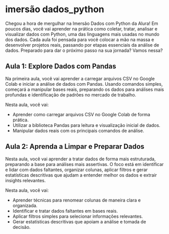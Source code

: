 # imersão dados_python 
Chegou a hora de mergulhar na Imersão Dados com Python da Alura! Em poucos dias, você vai aprender na prática como coletar, tratar, analisar e visualizar dados com Python, uma das linguagens mais usadas no mundo dos dados. Cada aula foi pensada para você colocar a mão na massa e desenvolver projetos reais, passando por etapas essenciais da análise de dados. Preparado para dar o próximo passo na sua jornada? Vamos nessa?

## Aula 1: Explore Dados com Pandas 
Na primeira aula, você vai aprender a carregar arquivos CSV no Google Colab e iniciar a análise de dados com Pandas. Usando comandos simples, começará a manipular bases reais, preparando os dados para análises mais profundas e identificação de padrões no mercado de trabalho.

Nesta aula, você vai:
- Aprender como carregar arquivos CSV no Google Colab de forma prática.
- Utilizar a biblioteca Pandas para leitura e visualização inicial de dados.
- Manipular dados reais com os principais comandos de análise.

## Aula 2: Aprenda a Limpar e Preparar Dados 
Nesta aula, você vai aprender a tratar dados de forma mais estruturada, preparando a base para análises mais assertivas. O foco está em identificar e lidar com dados faltantes, organizar colunas, aplicar filtros e gerar estatísticas descritivas que ajudam a entender melhor os dados e extrair insights relevantes.

Nesta aula, você vai:
- Aprender técnicas para renomear colunas de maneira clara e organizada.
- Identificar e tratar dados faltantes em bases reais.
- Aplicar filtros simples para selecionar informações relevantes.
- Gerar estatísticas descritivas que apoiam a análise e tomada de decisão.

